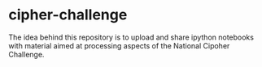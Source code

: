 # cipher-challenge

The idea behind this repository is to upload and share ipython notebooks with material aimed at processing aspects of the National Cipoher Challenge.
